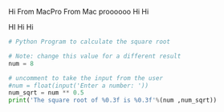 Hi
From MacPro
From Mac proooooo
Hi Hi


HI Hi Hi


```python
# Python Program to calculate the square root

# Note: change this value for a different result
num = 8

# uncomment to take the input from the user
#num = float(input('Enter a number: '))
num_sqrt = num ** 0.5
print('The square root of %0.3f is %0.3f'%(num ,num_sqrt))
```
